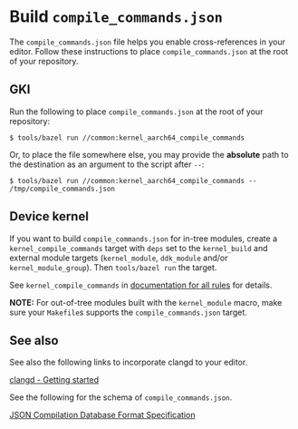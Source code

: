 # Build `compile_commands.json`

The `compile_commands.json` file helps you enable cross-references
in your editor. Follow these instructions to place `compile_commands.json`
at the root of your repository.

## GKI

Run the following to place `compile_commands.json` at the root of your
repository:

```shell
$ tools/bazel run //common:kernel_aarch64_compile_commands
```

Or, to place the file somewhere else, you may provide the **absolute** path
to the destination as an argument to the script after `--`:

```shell
$ tools/bazel run //common:kernel_aarch64_compile_commands -- /tmp/compile_commands.json
```

## Device kernel

If you want to build `compile_commands.json` for in-tree modules, create a
`kernel_compile_commands` target with `deps` set to the `kernel_build` and
external module targets (`kernel_module`, `ddk_module` and/or
`kernel_module_group`). Then `tools/bazel run` the target.

See `kernel_compile_commands` in
[documentation for all rules](api_reference.md) for details.

**NOTE:** For out-of-tree modules built with the `kernel_module` macro, make
sure your `Makefile`s supports the `compile_commands.json` target.

## See also

See also the following links to incorporate clangd to your editor.

[clangd - Getting started](https://clangd.llvm.org/installation)

See the following for the schema of `compile_commands.json`.

[JSON Compilation Database Format Specification](https://clang.llvm.org/docs/JSONCompilationDatabase.html)
